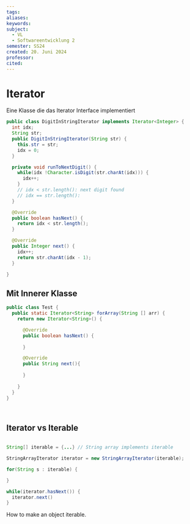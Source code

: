 ```yaml
---
tags: 
aliases: 
keywords: 
subject:
  - VL
  - Softwareentwicklung 2
semester: SS24
created: 20. Juni 2024
professor:
cited:
---
```

 

# Iterator

Eine Klasse die das Iterator Interface implementiert

```java 
public class DigitInStringIterator implements Iterator<Integer> {
  int idx;
  String str;
  public DigitInStringIterator(String str) {
    this.str = str;
    idx = 0;
  }

  private void runToNextDigit() {
    while(idx !Character.isDigit(str.charAt(idx))) {
      idx++;
    }
    // idx < str.length(): next digit found
    // idx == str.length():
  }

  @Override
  public boolean hasNext() {
    return idx < str.length();
  }

  @Override
  public Integer next() {
    idx++;
    return str.charAt(idx - 1);
  }

}
```

## Mit Innerer Klasse

```java
public class Test {
  public static Iterator<String> forArray(String [] arr) {
    return new Iterator<String>() {

      @Override
      public boolean hasNext() {
      
      }

      @Override
      public String next(){
      
      }
    
    } 
  }
}




```

## Iterator vs Iterable

```java

String[] iterable = {...} // String array implements iterable

StringArrayIterator iterator = new StringArrayIterator(iterable);

for(String s : iterable) {

}

while(iterator.hasNext()) {
  iterator.next()
}
```

How to make an object iterable.